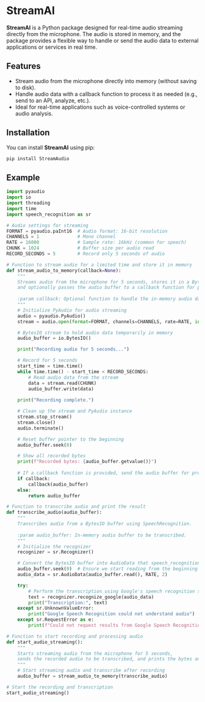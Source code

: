 # StreamAI

**StreamAI** is a Python package designed for real-time audio streaming directly from the microphone. The audio is stored in memory, and the package provides a flexible way to handle or send the audio data to external applications or services in real time.

## Features
- Stream audio from the microphone directly into memory (without saving to disk).
- Handle audio data with a callback function to process it as needed (e.g., send to an API, analyze, etc.).
- Ideal for real-time applications such as voice-controlled systems or audio analysis.

## Installation

You can install **StreamAI** using pip:

```bash
pip install StreamAudio
```



## Example
```python
import pyaudio
import io
import threading
import time
import speech_recognition as sr

# Audio settings for streaming
FORMAT = pyaudio.paInt16  # Audio format: 16-bit resolution
CHANNELS = 1              # Mono channel
RATE = 16000              # Sample rate: 16kHz (common for speech)
CHUNK = 1024              # Buffer size per audio read
RECORD_SECONDS = 5        # Record only 5 seconds of audio

# Function to stream audio for a limited time and store it in memory
def stream_audio_to_memory(callback=None):
    """
    Streams audio from the microphone for 5 seconds, stores it in a BytesIO buffer in memory,
    and optionally passes the audio buffer to a callback function for processing.
    
    :param callback: Optional function to handle the in-memory audio data.
    """
    # Initialize PyAudio for audio streaming
    audio = pyaudio.PyAudio()
    stream = audio.open(format=FORMAT, channels=CHANNELS, rate=RATE, input=True, frames_per_buffer=CHUNK)

    # BytesIO stream to hold audio data temporarily in memory
    audio_buffer = io.BytesIO()

    print("Recording audio for 5 seconds...")

    # Record for 5 seconds
    start_time = time.time()
    while time.time() - start_time < RECORD_SECONDS:
        # Read audio data from the stream
        data = stream.read(CHUNK)
        audio_buffer.write(data)
    
    print("Recording complete.")

    # Clean up the stream and PyAudio instance
    stream.stop_stream()
    stream.close()
    audio.terminate()

    # Reset buffer pointer to the beginning
    audio_buffer.seek(0)

    # Show all recorded bytes
    print(f"Recorded bytes: {audio_buffer.getvalue()}")
    
    # If a callback function is provided, send the audio buffer for processing
    if callback:
        callback(audio_buffer)
    else:
        return audio_buffer

# Function to transcribe audio and print the result
def transcribe_audio(audio_buffer):
    """
    Transcribes audio from a BytesIO buffer using SpeechRecognition.
    
    :param audio_buffer: In-memory audio buffer to be transcribed.
    """
    # Initialize the recognizer
    recognizer = sr.Recognizer()

    # Convert the BytesIO buffer into AudioData that speech_recognition can process
    audio_buffer.seek(0)  # Ensure we start reading from the beginning of the buffer
    audio_data = sr.AudioData(audio_buffer.read(), RATE, 2)

    try:
        # Perform the transcription using Google's speech recognition service
        text = recognizer.recognize_google(audio_data)
        print("Transcription:", text)
    except sr.UnknownValueError:
        print("Google Speech Recognition could not understand audio")
    except sr.RequestError as e:
        print(f"Could not request results from Google Speech Recognition service; {e}")

# Function to start recording and processing audio
def start_audio_streaming():
    """
    Starts streaming audio from the microphone for 5 seconds,
    sends the recorded audio to be transcribed, and prints the bytes and transcription.
    """
    # Start streaming audio and transcribe after recording
    audio_buffer = stream_audio_to_memory(transcribe_audio)

# Start the recording and transcription
start_audio_streaming()
